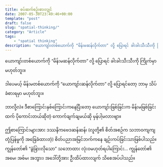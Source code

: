 ```yaml
---
title: စပ်ဆက်စဉ်းစားလျှင်
date: 2007-05-30T23:49:46+00:00
template: "post"  
draft: false  
slug: "spatial-thinking/"  
category: "Article"
tags:
    - "spatial thinking"
description: "ယောကျာ်းတစ်ယောက်ကို “မိန်းမဆန်လိုက်တာ” လို့ ပြောရင် ခါးခါးသီးသီးကို ကြိုက်မှာ မဟုတ်ဘူး။"
---
```

ယောကျာ်းတစ်ယောက်ကို “မိန်းမဆန်လိုက်တာ” လို့ ပြောရင် ခါးခါးသီးသီးကို ကြိုက်မှာ မဟုတ်ဘူး။

ဒါပေမယ့် မိန်းမတစ်ယောက်ကို “ယောကျာ်းဆန်လိုက်တာ” လို့ ပြောရင်တော့ ဘာမှ သိပ်ခံစားရမှာ မဟုတ်ဘူး။

ဘာလို့လဲ။ ဒီစာကြောင်းနှစ်ကြောင်းကနေပြီးတော့ ယောကျာ်းဖြစ်ခြင်းက မိန်းမဖြစ်ခြင်းထက် ပိုကောင်းတယ်ဆိုတဲ့ ကောက်ချက်ချမယ်ဆို မှန်ပါ့မလားဗျာ။

ဤစာကြောင်းများအား ဒဿနိကဗေဒဆန်ဆန်၊ (လူတို့၏ စိတ်အစဉ်က သဘာဝကျကျ တုံ့ပြန်မှုကို အခြေခံထားတဲ့) စိတ်ပညာအမြင်ဘက်ကနေ ချဉ်းကပ်ခြင်းသာဖြစ်ပါသည်။ ကျွန်တော်၏ “ခွဲခြားလိုသော” သဘောထား လုံးဝမဟုတ်ရပါကြောင်း… ကျွန်တော်၏ အမေ၊ အစ်မ၊ အဘွား၊ အဒေါ်တို့အား ဦးထိပ်ထားလျက် သိစေအပ်ပါသည်။